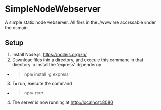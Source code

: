 # SimpleNodeWebserver
A simple static node webserver.
All files in the ./www are accessable under the domain.

## Setup
1. Install Node.js, https://nodejs.org/en/
2. Download files into a directory, and execute this command in that directory to install the 'express' dependency  
  *  >npm install -g express
3. To run, execute the command
  *  >npm start
4. The server is now running at [http://localhost:8080](http://localhost:8080)
